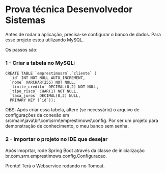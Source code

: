 # Prova técnica Desenvolvedor Sistemas

Antes de rodar a aplicação, precisa-se configurar o banco de dados. 
Para esse projeto estou utilizando MySQL. 

Os passos são:

### 1 - Criar a tabela no MySQL:
```
CREATE TABLE `emprestimosrm`.`cliente` (
  `id` INT NOT NULL AUTO_INCREMENT,
  `nome` VARCHAR(255) NOT NULL,
  `limite_credito` DECIMAL(8,2) NOT NULL,
  `tipo_risco` CHAR(1) NOT NULL,
  `taxa_juros` DECIMAL(8,2) NULL,
  PRIMARY KEY (`id`));
```
OBS: Após criar essa tabela, altere (se necessário) o arquivo de configurações da conexão em src\main\java\br\com\srm\emprestimows\config. Por ser um projeto para demonstração de conhecimento, o meu banco sem senha.

### 2 - Importar o projeto no IDE que desejar  
  Após imoprtar, rode Spring Boot através da classe de inicialização br.com.srm.emprestimows.config.Configuracao.

Pronto! Terá o Webservice rodando no Tomcat.


  
  


